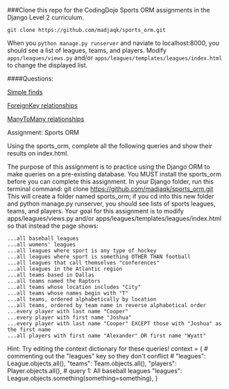 ###Clone this repo for the CodingDojo Sports ORM assignments in the Django Level 2 curriculum.

`git clone https://github.com/madjaqk/sports_orm.git`

When you `python manage.py runserver` and naviate to localhost:8000, you should see a list of leagues, teams, and players.  Modify `apps/leagues/views.py` and/or `apps/leagues/templates/leagues/index.html` to change the displayed list.

####Questions:

[Simple finds](level_1.md)

[ForeignKey relationships](level_2.md)

[ManyToMany relationships](level_3.md)

Assignment: Sports ORM

Using the sports_orm, complete all the following queries and show their results on index.html.

The purpose of this assignment is to practice using the Django ORM to make queries on a pre-existing database. You MUST install the sports_orm before you can complete this assignment. In your Django folder, run this terminal command: git clone https://github.com/madjaqk/sports_orm.git This will create a folder named sports_orm; if you cd into this new folder and python manage.py runserver, you should see lists of sports leagues, teams, and players. Your goal for this assignment is to modify apps/leagues/views.py and/or apps/leagues/templates/leagues/index.html so that instead the page shows:

    ...all baseball leagues
    ...all womens' leagues
    ...all leagues where sport is any type of hockey
    ...all leagues where sport is something OTHER THAN football
    ...all leagues that call themselves "conferences"
    ...all leagues in the Atlantic region
    ...all teams based in Dallas
    ...all teams named the Raptors
    ...all teams whose location includes "City"
    ...all teams whose names begin with "T"
    ...all teams, ordered alphabetically by location
    ...all teams, ordered by team name in reverse alphabetical order
    ...every player with last name "Cooper"
    ...every player with first name "Joshua"
    ...every player with last name "Cooper" EXCEPT those with "Joshua" as the first name
    ...all players with first name "Alexander" OR first name "Wyatt"

Hint: Try editing the context dictionary for these queries!
context = {
	# commenting out the "leagues" key so they don't conflict
	# "leagues": League.objects.all(),
	"teams": Team.objects.all(),
	"players": Player.objects.all(),
	# query 1: All baseball leagues
	"leagues": League.objects.something(something=something),
}
